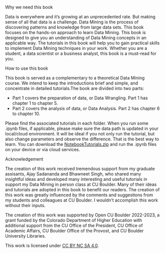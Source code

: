 Why we need this book

Data is everywhere and it’s growing at an unprecedented rate. But making sense of all that data is a challenge. Data Mining is the process of discovering patterns and knowledge from large data sets. This book focuses on the hands-on approach to learn Data Mining. This book is designed to give you an understanding of Data Mining concepts in an applicable way. The tutorials in this book will help you to gain practical skills to implement Data Mining techniques in your work. Whether you are a student, a data scientist or a business analyst, this book is a must-read for you.

How to use this book

This book is served as a complementary to a theoretical Data Mining course. We intend to keep the introductions brief and simple, and concentrate in detailed tutorials.The book are divided into two parts: 
  -  Part 1 covers the preparation of data, or Data Wrangling. Part 1 has chapter 1 to chapter 5. 
  -  Part 2 covers the analysis of data, or Data Analysis. Part 2 has chapter 6 to chapter 10. 

Please find the associated tutorials in each folder. When you run some .ipynb files, if applicable, please make sure the data path is updated in your local/cloud environment. It will be ideal if you not only run the tutorial, but also change parameters and observe the difference. That is the best way to learn. You can download the [NotebookTutorials.zip](https://github.com/diwucub/Data-Mining-with-Python/raw/main/NotebookTutorials.zip) and run the .ipynb files on your device or via cloud services.

Acknowledgement

The creation of this work received tremendous support from my graduate assisants, Ajay Sadananda and Bhawneet Singh, who shared many insightful ideas and developed many interesting and useful tutorials in support my Data Mining in person class at CU Boulder. Many of their ideas and tutorials are adopted in this book to benefit our readers. The creation of this work was greatly influenced by the comments and suggestions from my students and colleagues at CU Boulder. I wouldn’t accomplish this work without their inputs.

The creation of this work was supported by Open CU Boulder 2022-2023, a grant funded by the Colorado Department of Higher Education with additional support from the CU Office of the President, CU Office of Academic Affairs, CU Boulder Office of the Provost, and CU Boulder University Libraries.

This work is licensed under [CC BY NC SA 4.0](https://creativecommons.org/licenses/by-nc-sa/4.0/).
